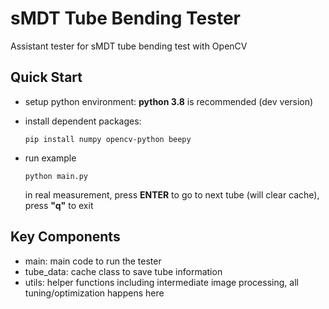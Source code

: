 # sMDT Tube Bending Tester

Assistant tester for sMDT tube bending test with OpenCV

## Quick Start

- setup python environment: **python 3.8** is recommended (dev version)
- install dependent packages:

  ```shell
  pip install numpy opencv-python beepy
  ```

- run example

  ```shell
  python main.py
  ```

  in real measurement, press **ENTER** to go to next tube (will clear cache), press **"q"** to exit

## Key Components

- main: main code to run the tester
- tube_data: cache class to save tube information
- utils: helper functions including intermediate image processing, all tuning/optimization happens here
